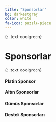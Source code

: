 ```yaml
---
title: "Sponsorlar"
bg: darkestgray
color: white
fa-icon: puzzle-piece
---
```

{: .text-coolgreen}
# Sponsorlar
{: .text-coolgreen}

#### **Platin Sponsor**

#### **Altın Sponsorlar**

#### **Gümüş Sponsorlar**

#### **Destek Sponsorları**




